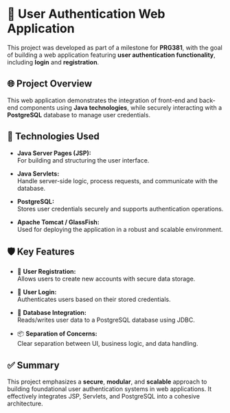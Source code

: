 # 🔐 User Authentication Web Application

This project was developed as part of a milestone for **PRG381**, with the goal of building a web application featuring **user authentication functionality**, including **login** and **registration**.

## 🌐 Project Overview

This web application demonstrates the integration of front-end and back-end components using **Java technologies**, while securely interacting with a **PostgreSQL** database to manage user credentials.

## 🔧 Technologies Used

- **Java Server Pages (JSP):**  
  For building and structuring the user interface.

- **Java Servlets:**  
  Handle server-side logic, process requests, and communicate with the database.

- **PostgreSQL:**  
  Stores user credentials securely and supports authentication operations.

- **Apache Tomcat / GlassFish:**  
  Used for deploying the application in a robust and scalable environment.

## 🛡️ Key Features

- 👤 **User Registration:**  
  Allows users to create new accounts with secure data storage.

- 🔐 **User Login:**  
  Authenticates users based on their stored credentials.

- 💾 **Database Integration:**  
  Reads/writes user data to a PostgreSQL database using JDBC.

- 📦 **Separation of Concerns:**  
  Clear separation between UI, business logic, and data handling.

## ✅ Summary

This project emphasizes a **secure**, **modular**, and **scalable** approach to building foundational user authentication systems in web applications. It effectively integrates JSP, Servlets, and PostgreSQL into a cohesive architecture.

